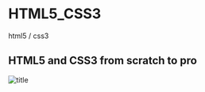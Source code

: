 # HTML5_CSS3
html5 / css3


## HTML5 and CSS3 from scratch to pro


![title](https://github.com/sgiman/HTML5_CSS3/assets/7030369/b6222bec-5be6-4c3e-88c8-d1c13243a6f5)
